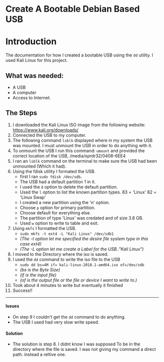 # Create A Bootable Debian Based USB

# Introduction
The documentation for how I created a bootable USB using the `dd` utility.
I used Kali Linux for this project.

## What was needed:
* A USB
* A computer
* Access to Internet.

## The Steps

1. I downloaded the Kali Linux ISO image from the following website:
   https://www.kali.org/downloads/
2. Connected the USB to my computer.
3. The following command `lsblk` displayed where in my system the USB was mounted.
   I must unmount the USB in order to do anything with it.
4. To unmount the USB I run this command: `umount` and provided the correct location of the USB, 
   /media/sprdr32/0408-6EE4
5. I ran an `lsblk` command on the terminal to make sure the USB had been unmounted (Which it had).
6. Using the fdisk utility I formated the USB.
   * first I ran `sudo fdisk /dev/sdb`.
   * The USB had a default partition 1 in it.
   * I used the `d` option to delete the default partition.
   * Used the `l` option to list the known partition types. 83 = 'Linux' 82 = 'Linux Swap'
   * I created a new partition using the 'n' option.
   * Choose `p` option for primary partition. 
   * Choose default for everything else. 
   * The partition of type 'Linux' was credated and of size 3.8 GB.
   * Used `w` option to write to table and exit.
7. Using `mkfs` I formatted the USB.
   * `sudo mkfs -t ext4 -L "Kali Linux" /dev/sdb1`
   * *(The -t option let me specified the desire file system type in this case ext4)*
   * *(The -L option let me create a Label for the USB.."Kali Linux")*
8. I moved to the Directory where the iso is saved. 
9. I used the `dd` command to write the iso file to the USB
   * `sudo dd bs=4M if= kali-linux-2018.1-amd64.iso of=/dev/sdb`
   * *(bs is the Byte Size)*
   * *(if is the input file)*
   * *(of is the output file or the file or device I want to write to.)*
10. Took about 4 minutes to write but eventually it finished
11. Success!!
***

#### Issues 
- On step 9 I couldn't get the `dd` command to do anything.
- The USB I used had very slow write speed.
#### Solution
- The solution is step 8. I didnt know I was supposed To be in 
  the directory where the file is saved. I was not giving my command
  a direct path. instead a reltive one.
